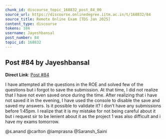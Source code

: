 ```yaml
---
chunk_id: discourse_topic_168832_post_84_00
source_url: https://discourse.onlinedegree.iitm.ac.in/t/168832/84
source_title: Remote Online Exam [TDS Jan 2025]
content_type: discourse
tokens: 184
username: Jayeshbansal
post_number: 84
topic_id: 168832
---
```


## Post #84 by Jayeshbansal

**Direct Link**: [Post #84](https://discourse.onlinedegree.iitm.ac.in/t/168832/84)

I have attempted all the questions in the ROE and solved few of the questions but i forgot to save the submission. At that time, I did not realize that I have not even saved once during the time. After realizing that i have not saved it in the evening, I have used the console to disable the save and saved my answers. Is it possible to validate it? I don’t have any submissions before 1:45pm. I realize that it is my mistake for not being careful about it but i request sir to be lenient about it as the project 1 was also difficult and i have my exams tomorrow.

@s.anand @carlton @iamprasna @Saransh_Saini
